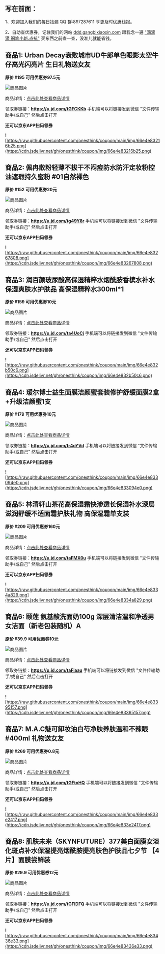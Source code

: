 ## 写在前面：

1、欢迎加入我们的每日捡漏 QQ 群:897287611 享更及时优惠线报。

2、自助查优惠券，记住我们的网站 [ddd.gangbixiaoxin.com](https://ddd.gangbixiaoxin.com) 跟我念一遍 ["滴滴滴.钢笔小新.点抗"](https://ddd.gangbixiaoxin.com) 买东西之前查一查，没准儿就能省钱。

## 商品1: Urban Decay衰败城市UD牛郎单色眼影太空牛仔高光闪亮片 生日礼物送女友

**原价 ¥195 可用优惠券97.5元**

![商品图片](http://img14.360buyimg.com/n1/jfs/t1/239632/20/6339/216647/66506b47F88de0dc2/ecba3578444320bd.jpg)

商品详情：[点击此处查看商品详情](https://union-click.jd.com/jdc?e=1003156031&amp;p=JF8BAa0JK1olXwIBXFdVD0ISC18IGloUWgYHU15bDEonRzBQRQQlBENHFRxWFlVMWzBeTA9KQl1XSwwDVFVPRjtUBAJQAVsMFgQZBCNOQGZhSA5QGmFcHxkaVhJQY2lxU1JQAmgAXF4KUS1yc2dhWCgQA2FCVgNKSEdjeh9tbChqGnFrPDwpQThTexpsfzlMGwRiDFc9ahJRRxt9Yz93FGJJNzxUay9ja21oQ1JFP1xXFj0vcBhsYAxWbDJxDXFbKxkqUjxKVhZJWjlgHH5mM14YcDJjZhtBTgdiNGZrIz0qX3sWXytNYiBNVGMGKgcnUxNWYgxMRQFTUQoyVW5eCUsQCmkPHVIQbTYCVG4OZg9UUD9XTg9HDU4eCAoIUBsnAl8IHVgSXgAEU1lYCUgeM28AHGvC8L7X3u-IgPLDneffovzA1LrWytZtOHsUM28JGlkVWQEDVl5tOEsUM2w4RTUUDgNVXQ1YCSVLA29RHw9AVWgCVVZaDU0TBV8KGloXXzYyZDYES0J-UDpNXDxLFkFFCgcaaE1uS2ZNRDUXVQZVDTg4eEN-QBwNRTxVX1syVG4)

领取券链接：**https://u.jd.com/tGFCKKb** 手机端可以将链接发到微信 "文件传输助手/或自己" 然后点击打开

**还可以京东APP扫码领券**

![https://raw.githubusercontent.com/onesthink/coupon/main/img/66e4e83216b25.png](https://cdn.jsdelivr.net/gh/onesthink/coupon/img/66e4e83216b25.png)

## 商品2: 佩冉散粉轻薄不拔干不闷痘防水防汗定妆粉控油遮瑕持久蜜粉 #01自然裸色

**原价 ¥152 可用优惠券20元**

![商品图片](http://img14.360buyimg.com/n1/jfs/t1/102107/15/49154/81488/66e112a5Ffb3e4a25/0588712ebc3904d4.jpg)

商品详情：[点击此处查看商品详情](https://union-click.jd.com/jdc?e=1003156031&amp;p=JF8BAd0JK1olXwIBUV1ZAE0fAV8IGlocVQMFVl1ZDUsfA19MRANLAjZbERscSkAJHTRQRA1CCVkdDwtCWhVLHTdNTwcKBENeCVAfUg8bRBNrWitLWHsCUi5fDAxJazRcTQtVKXJ2OlxbCiBrejpsTQtPOH11CgcVfFxXDxtxaz5sLk9CI1whaz90dCh-Yi9NOWVqEio_Uih1ShtObT5mLWFbKBcpakp-YSYJWyx3AHFgVSobfCJjYRhrYAxhJG5rLT0iST1uew9zfCcTOE5hIjkCViNFZRNtewJiGHJaMy4kfCsRYB1ociJmGxIBIz4vdC50SiZIbCJxOXFxElkpait1eh1rXC98C2F7J14efCJrZRRoD1lgSQR3ZCBefxRLX2dJfgtFL1p2VllDDkNJVR8EF2sUbQUDVFlUDkwRCmo4K1sVbUdsVFtcC0MVBGg4GmsVWwUFV1hbD0wTAWoLK1sdWjbV-eaIgvrCi9bchdPC5KHX3eKJlsMnM18LK1sUXAQCUFlcCksnM28LK1glA2gDB1hfCUkVBAFUG1tMWVFXCTBdCEoUBmkPGWsXXAcAVm5tOAxrYC54RV5oXQByVloaViNMVzlYWy9hKWgAUlw2dDJCZzlYQT5uKlhbHCptCHs)

领取券链接：**https://u.jd.com/tg49Y8r** 手机端可以将链接发到微信 "文件传输助手/或自己" 然后点击打开

**还可以京东APP扫码领券**

![https://raw.githubusercontent.com/onesthink/coupon/main/img/66e4e83267808.png](https://cdn.jsdelivr.net/gh/onesthink/coupon/img/66e4e83267808.png)

## 商品3: 润百颜玻尿酸高保湿精粹水烟酰胺香槟水补水保湿爽肤水护肤品 高保湿精粹水300ml*1

**原价 ¥159 可用优惠券10元**

![商品图片](http://img14.360buyimg.com/n1/jfs/t1/109201/37/49991/73662/66d84222F1d23b458/aa5636a9d76d4640.jpg)

商品详情：[点击此处查看商品详情](https://union-click.jd.com/jdc?e=1003156031&amp;p=JF8BAdsJK1olXwQAUFhYCkoQBV8IGlsVWgUHV15aAUIRAF9MRANLAjZbERscSkAJHTRQRA1CCVkdDwtCWhVLHTdNTwcKBENeCVAfUg8bYRpMfQRLOEJSXTkmTiBpBzVPYSN-Ll1VOlw9bh5iaDpNUiUWA1NAVgIpX1xXDxtxazliPnlAIzclaj9OAzN_RCNNOWJ2Ej0vUhh1AhtObS5lOmFbMBcpakp1YW5aWztdB2JgHQwbfzl8cQ97eAxhJG5rIC1dVz9-UQ1zfCcTOE5hIjkCViNFZRNuey9qAmZ7BjkpQR5WdzB0cjtxCEJ0NiI5fBJrBhhXZwt1PnoFNFwAfihfYCh8YjNFKnVLCyo0XilsY3sKbk8XKDZnMj45SxJrawoWYTJVFAZBVC0FdSpRD2M4GmsWXAYFXVhaDkISM18IG2tUMwYAUV1eC0MRM244G10WWgUEUllbD0ISBV8IE1wliqu6gdTs3cOu1_GAzOKyiI--gMDVOHsnAF8IGloXXQIFVVxdOHsXAF8LKwV7XFUHA1leDE95X28IQl9LVAZsVF9VDk8fBGo4GVoUXwQyZG4_fQ9xXDFtXwscOn1EPyBZUgxtewR7QAx7X2ZkASs2XQ5efWxWThkXAXJVZF5t)

领取券链接：**https://u.jd.com/ta4UoCj** 手机端可以将链接发到微信 "文件传输助手/或自己" 然后点击打开

**还可以京东APP扫码领券**

![https://raw.githubusercontent.com/onesthink/coupon/main/img/66e4e832b50c6.png](https://cdn.jsdelivr.net/gh/onesthink/coupon/img/66e4e832b50c6.png)

## 商品4: 瑷尔博士益生面膜洁颜蜜套装修护舒缓面膜2盒+升级洁颜蜜1支

**原价 ¥179 可用优惠券10元**

![商品图片](http://img14.360buyimg.com/n1/jfs/t1/224941/7/25924/63660/66e3a21dF822c01c0/050f3c0946ced9a4.jpg)

商品详情：[点击此处查看商品详情](https://union-click.jd.com/jdc?e=1003156031&amp;p=JF8BAbUJK1olXwIAVVxcCEMeA18IGloUWQ8GXFhfC0wnRzBQRQQlBENHFRxWFlVMWzBeTA9KQl1XSwwDVFVPRjtUBAJQAVsMFgQZBC93ZRtXGCYSBXF7CyAACUJBXg11cwRuX2gAVVYAaA13ajV0Wz1dJEYLUCtKSEdjeh9tbChmAXF7DjoqQR5JexpvYjlPNQR0Nlc6ahJFRxh9YzJ3XG5JNzxUay9kZ21_eVNjP1x1ESlfeCtsYAxWbCJlO3FhMxopUjxKVhZWQSxNHGVnCRcCcDJjZhtBbAdhX1xlID1dX3tJQRVaHgBUCWUEJjoJSwBBAy9LST1DUQoyVW5eCUsQCmkPHVIQbTYCVG4fZp23hbuJvo-p9tKQzgseWBZQU7a-gIK0yTYDZF5bC0wUBWkPHFISWwYyVFZaOJy6u7qCqo6d5NKc3Inkr56ev7uWk2slbQUyVF9cCksTBG4KG2slXQUyV24DZkpEBW0IHlwTM1oCVAdZUQMRbW8IGlwdXA8BZFxcCUkVM184fztzKVkBKVkFfzJIfTIJEg1IP3tqCyVfZkkWCzJoXTt8B3pCMhYkSEITdl8IKw)

领取券链接：**https://u.jd.com/tr4oYVd** 手机端可以将链接发到微信 "文件传输助手/或自己" 然后点击打开

**还可以京东APP扫码领券**

![https://raw.githubusercontent.com/onesthink/coupon/main/img/66e4e833094e0.png](https://cdn.jsdelivr.net/gh/onesthink/coupon/img/66e4e833094e0.png)

## 商品5: 林清轩山茶花高保湿霜快渗透长保湿补水深层滋润舒缓不适面霜护肤礼物 高保湿霜单支装

**原价 ¥209 可用优惠券160元**

![商品图片](http://img14.360buyimg.com/n1/jfs/t1/224457/11/19660/45839/666c080bF4c1a0ae5/92809d98b5cda741.jpg)

商品详情：[点击此处查看商品详情](https://union-click.jd.com/jdc?e=1003156031&amp;p=JF8BAdEJK1olXwIBV1pbAE8TBV8IGloTXAABUFlaC0kXC19MRANLAjZbERscSkAJHTRQRA1CCVkdDwtCWhVLHTdNTwcKBENeCVAfUg8bSidfYFsRVEV0ChU7VDFVXDoKZSwTOnJ3OlxaDQ5fUGd-WSh9Nmd0MjwjX1xXDxtxaz5hFGFDIFw5bz9OVip8YgFNOWViEio_VTJ1Sg9ObwBlP2FYJBc-akpyYSZ0Wy9NAHVgHV8bfxNjYBZ8cAxhJG5kIwciTT9-fzxzfCcTOE5hIjkCViNFZRB7eAJxWHFaIygpCTRLYyd8cjtMDw50LS4OfAJ3CxsKRitsKXFdNFw1bjJ1YDN_YjNGKmVxFypfXhMnQhB9RjoSBVJnNzhaewlyXDh7cgxPLQoOZF9tC0oXBGYOHF0cWDYyVF5tSSUXAmwJG1MlXDYCUl1aC00RBGkNGlgUbQYKU26KpfPCid7dk-LBw47V7fmIgffDnec4K2sWbQYDVVxdDEwWAW84K1sWbQUyCjBcW0MXAGcOGDVJXQZbUAJeSyUXA24JHVIcWjYAVV9fCnsnMyZATCAVWQ9BIgAWbhdtQTBdGSViW2F2ITBfD05SSzwAbRlmNW1jIjg_dhwnA18)

领取券链接：**https://u.jd.com/taFMX0u** 手机端可以将链接发到微信 "文件传输助手/或自己" 然后点击打开

**还可以京东APP扫码领券**

![https://raw.githubusercontent.com/onesthink/coupon/main/img/66e4e8334a829.png](https://cdn.jsdelivr.net/gh/onesthink/coupon/img/66e4e8334a829.png)

## 商品6: 颐莲 氨基酸洗面奶100g 深层清洁温和净透男女洁面（新老包装随机）A

**原价 ¥39.9 可用优惠券10元**

![商品图片](http://img14.360buyimg.com/n1/jfs/t1/36762/36/22550/80224/66ab3ea4Fbfac1676/1def9bf2a1da9767.png)

商品详情：[点击此处查看商品详情](https://union-click.jd.com/jdc?e=1003156031&amp;p=JF8BAdAJK1olXwIBUVpUDEgRB18IGlsVXQMDUl9UDkwWB19MRANLAjZbERscSkAJHTRQRA1CCVkdDwtCWhVLHTdNTwcKBENeCVAfUg8bRBNrWitLWHsCUi5fDDlRUAtcTVgVG1t5OlxbCiBrejpsTQtPXGZADV07fFxXDxtxazliPmVCIDcPbTJkeDF8cj9NOWVQEio_Uhh1Sg9ObD5lNGFbVRcpekp0YSZaWyxdB29gVQwbfzJrUwxSTgxhJG5kIy0iSz8VfwtzfCcTOE5hIjkCViNFZRNobAFmAXFgMDspfDhLYxZ4cjh2IkZ0LSY_fDhzBBl6ezthLnoFIAE2eit1YDN_Yj9FJHVhFygkcBMnRxUJYhlPAl5gMSw-C05yXDVgeBxzGwoOZF9tC0oXBGYOHF0cWDYyVF5tSSUXC2wBHGsUbQYEV1leDk0QBWYKG1wlXQ4FZInwsJ6dsrqAoo-L1dG784vUtJ-Ji184K1glXQcDVl5ZD0oVA184G1glXjZcOl8OD04eA24NdQcVXV8GFQpeZksXA2YBGFgUbQQDVVxfOHsnRBNrWitLWHsCUi5fDDlRUAtcTVgVG1t5OlxbCiBrejpsTQtPXGZADV07fHsXMw)

领取券链接：**https://u.jd.com/taFiaau** 手机端可以将链接发到微信 "文件传输助手/或自己" 然后点击打开

**还可以京东APP扫码领券**

![https://raw.githubusercontent.com/onesthink/coupon/main/img/66e4e83395157.png](https://cdn.jsdelivr.net/gh/onesthink/coupon/img/66e4e83395157.png)

## 商品7: M.A.C魅可卸妆油白芍净肤养肤温和不辣眼#400ml 礼物送女友

**原价 ¥269 可用优惠券0.8元**

![商品图片](http://img14.360buyimg.com/n1/jfs/t1/156744/36/45211/43868/66cc58b3F9d9d3e5c/ae8390724f3de438.jpg)

商品详情：[点击此处查看商品详情](https://union-click.jd.com/jdc?e=1003156031&amp;p=JF8BAaAJK1olXDYCVV9cAE8XC2gJHFglGVlaCgFtUQ5SQi0DBUVOBVlUAwoCFxBCHD1WR0VNGFJeSwcYVBYZQTVMFyYUC393PRcmcAlEdG5xSCVTLnpDXFkPcyUVfy9cGj1eLWYAVwM7ADARABcfW1dhJHZnIy0USz9uWQh_aCRXJXNlJjwHeElhcWd6eQFhGWZZLDk_QUpcdzcBfz9hLQR0Nlc7ahIWF2x_eBNhDn1hNwAqYRlydxxdWi8UKltXLQAHfzJ0ewhSY1ttJHJgIAddSD1-WQZ8QjhCbVBrEBgJSTgfZm5UbgxuBQ4cHQMEeysbD18JK1gUXQELUllbAU4nM28IKw17XQcDVV1bAUMSA18JK1sTXgEBUlhaDkMfAG04G1MSbdGv7IvXuZ6furuWk4ys-tOL6IrDgHsnM2w4G1oUXwYGU19fCHsnA2w4GGtLMwdRUl1ZDk9DbTMIGwIRHVpHOl5dCUMUAWwOK1kUXAQAZG5tdUpBehphUiBtH1V1VScOdg1kfy4AHAluMwR-FApcbgBnY20LRj0dJgABLG5dOA)

领取券链接：**https://u.jd.com/tGFtoHQ** 手机端可以将链接发到微信 "文件传输助手/或自己" 然后点击打开

**还可以京东APP扫码领券**

![https://raw.githubusercontent.com/onesthink/coupon/main/img/66e4e833e2417.png](https://cdn.jsdelivr.net/gh/onesthink/coupon/img/66e4e833e2417.png)

## 商品8: 肌肤未来（SKYNFUTURE）377美白面膜女淡化斑点补水保湿提亮烟酰胺提亮肤色护肤品七夕节 【4片】面膜尝鲜装

**原价 ¥29.9 可用优惠券12元**

![商品图片](http://img14.360buyimg.com/n1/jfs/t1/234407/7/26442/116575/66ca17a2F4a20754a/e70ef311274f716b.jpg)

商品详情：[点击此处查看商品详情](https://union-click.jd.com/jdc?e=1003156031&amp;p=JF8BAdMJK1olXwIBXFZZAUIeA18IGlsUXgUCXF9YDkoRC19MRANLAjZbERscSkAJHTRQRA1CCVkdDwtCWhVLHTdNTwcKBENeCVAfUg8bWTRyTx5UW29BIBoVUDERWBhsS1xuFlREOlxUDCxMRQoIS19qKVNbXV0OV1xXDxtxazliLlNAICcHbT9keCt_RAFNOWJqEj4FUi51Sh9OexBmLmFbPBcrekthYSZwWy9dB2JgVSIbfElrYRt7bAxhJG5kIwc2TT1uYw1zfCcTOE5hIjkCViNFZRNobAJyAnFKLA4-bDRUY218cjh2LlpiLQg7ayhsQRhhczliPn1HNycIez9lYDN_YjN1Kk91FSoCYBMncy98YQhxIGJgVgo5Wz9PBBtWHAZyCwoOZF9tC0oXBGYOHF0cWDYyVF5tSSUXAmoAHVsVWTYDZF5bC0wUBWkPElgUXAEyVFZaOJy6u7qCqo6d5NKc3Inkr56ev7uWk2slbQUyVF9cCksTBG4KG2slXQUyV24DZkpEC28OGAsdM1oCVAdZSkJSbW8IGl4dXA4EZFxcCUkVM184QQBvCUNDUjcefA9fWxUOQCxxDQF5HwwbZkkeBwhTXT4VDQJ9IAsEAUhEXF8IKw)

领取券链接：**https://u.jd.com/tGFIDFQ** 手机端可以将链接发到微信 "文件传输助手/或自己" 然后点击打开

**还可以京东APP扫码领券**

![https://raw.githubusercontent.com/onesthink/coupon/main/img/66e4e83436e33.png](https://cdn.jsdelivr.net/gh/onesthink/coupon/img/66e4e83436e33.png)

